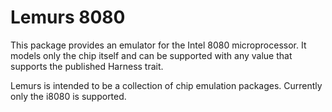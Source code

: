 # Lemurs 8080

This package provides an emulator for the Intel 8080 microprocessor. It models only the chip itself and can be supported with any value that supports the published Harness trait.

Lemurs is intended to be a collection of chip emulation packages. Currently only the i8080 is supported.